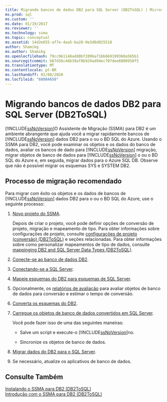 ```yaml
---
title: Migrando bancos de dados DB2 para SQL Server (DB2ToSQL) | Microsoft Docs
ms.prod: sql
ms.custom: ''
ms.date: 01/19/2017
ms.reviewer: ''
ms.technology: ssma
ms.topic: conceptual
ms.assetid: 14d2e655-af7e-4aa5-ba28-0e3d0d025518
author: Shamikg
ms.author: Shamikg
ms.openlocfilehash: 79cc961148add0bf2096a716b669199360a565b1
ms.sourcegitcommit: b87d36c46b39af8b929ad94ec707dee8800950f5
ms.translationtype: MT
ms.contentlocale: pt-BR
ms.lasthandoff: 02/08/2020
ms.locfileid: "68084650"
---
```

# <a name="migrating-db2-databases-to-sql-server-db2tosql"></a>Migrando bancos de dados DB2 para SQL Server (DB2ToSQL)
[!INCLUDE[ssNoVersion](../../includes/ssnoversion-md.md)]O Assistente de Migração (SSMA) para DB2 é um ambiente abrangente que ajuda você a migrar rapidamente bancos de [!INCLUDE[ssNoVersion](../../includes/ssnoversion-md.md)] dados DB2 para o ou o BD SQL do Azure. Usando o SSMA para DB2, você pode examinar os objetos e os dados do banco de dados, avaliar os bancos de dado para [!INCLUDE[ssNoVersion](../../includes/ssnoversion-md.md)] migração, migrar objetos de banco de dados para [!INCLUDE[ssNoVersion](../../includes/ssnoversion-md.md)] o ou o BD SQL do Azure e, em seguida, migrar dados para o Azure SQL DB. Observe que não é possível migrar os esquemas SYS e SYSTEM DB2.  
  
## <a name="recommended-migration-process"></a>Processo de migração recomendado  
Para migrar com êxito os objetos e os dados de bancos de [!INCLUDE[ssNoVersion](../../includes/ssnoversion-md.md)] dados DB2 para o ou o BD SQL do Azure, use o seguinte processo:  
  
1.  [Novo projeto do SSMA](https://msdn.microsoft.com/66437b45-4686-4fc7-a91b-ebde45e0f1b0).  
  
    Depois de criar o projeto, você pode definir opções de conversão de projeto, migração e mapeamento de tipo. Para obter informações sobre configurações de projeto, consulte [configurações de projeto &#40;conversão&#41; &#40;DB2ToSQL&#41;](../../ssma/db2/project-settings-conversion-db2tosql.md) e seções relacionadas. Para obter informações sobre como personalizar mapeamentos de tipo de dados, consulte [mappinging DB2 and SQL Server Data Types &#40;DB2ToSQL&#41;](../../ssma/db2/mapping-db2-and-sql-server-data-types-db2tosql.md).  
  
2.  [Conecte-se ao banco de dados DB2](https://msdn.microsoft.com/5eb5801d-f0c3-4127-97c0-0b1ef49f4844).  
  
3.  [Conectando-se a SQL Server](https://msdn.microsoft.com/b59803cb-3cc6-41cc-8553-faf90851410e).  
  
4.  [Mapeie esquemas do DB2 para esquemas de SQL Server](https://msdn.microsoft.com/05ff7bd4-e60b-4f48-a893-bc2346aa9a8a).  
  
5.  Opcionalmente, os [relatórios de avaliação](https://msdn.microsoft.com/9e13eba0-e3cf-4205-974f-c00f982061de) para avaliar objetos de banco de dados para conversão e estimar o tempo de conversão.  
  
6.  [Converta os esquemas do DB2](https://msdn.microsoft.com/7947efc3-ca86-4ec5-87ce-7603059c75a0).  
  
7.  [Carregue os objetos de banco de dados convertidos em SQL Server](https://msdn.microsoft.com/f4ea1ced-9f9f-4a9d-88ab-81dbab64adc3).  
  
    Você pode fazer isso de uma das seguintes maneiras:  
  
    -   Salve um script e execute-o [!INCLUDE[ssNoVersion](../../includes/ssnoversion-md.md)]no.  
  
    -   Sincronize os objetos de banco de dados.  
  
8.  [Migrar dados do DB2 para o SQL Server](https://msdn.microsoft.com/86cbd39f-6dac-409a-9ce1-7dd54403f84b).  
  
9. Se necessário, atualize os aplicativos de banco de dados.  
  
## <a name="see-also"></a>Consulte Também  
[Instalando o SSMA para DB2 &#40;DB2ToSQL&#41;](../../ssma/db2/installing-ssma-for-db2-db2tosql.md)  
[Introdução com o SSMA para DB2 &#40;DB2ToSQL&#41;](../../ssma/db2/getting-started-with-ssma-for-db2-db2tosql.md)  
  

